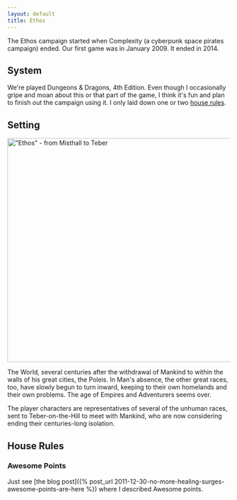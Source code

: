 ```yaml
---
layout: default
title: Ethos
---
```


The Ethos campaign started when Complexity (a cyberpunk space pirates
campaign) ended.  Our first game was in January 2009.  It ended in 2014.

## System

We're played Dungeons & Dragons, 4th Edition.  Even though I occasionally gripe
and moan about this or that part of the game, I think it's fun and plan to
finish out the campaign using it.  I only laid down one or two [house
rules](#house-rules).

## Setting

<a href="https://www.flickr.com/photos/rjbs/5494445676/" title="&quot;Ethos&quot; - from Misthall to Teber"><img src="https://live.staticflickr.com/5015/5494445676_02a68c5a0b_c.jpg" width="800" height="505" alt="&quot;Ethos&quot; - from Misthall to Teber"/></a>

The World, several centuries after the withdrawal of Mankind to within the
walls of his great cities, the Poleis.  In Man's absence, the other great
races, too, have slowly begun to turn inward, keeping to their own homelands
and their own problems.  The age of Empires and Adventurers seems over.

The player characters are representatives of several of the unhuman races, sent
to Teber-on-the-Hill to meet with Mankind, who are now considering ending their
centuries-long isolation.

## House Rules

### Awesome Points

Just see [the blog post]({% post_url
2011-12-30-no-more-healing-surges-awesome-points-are-here %}) where I described
Awesome points.
